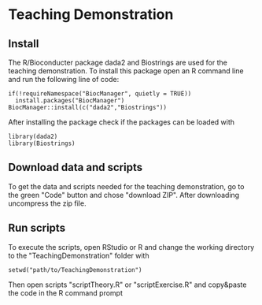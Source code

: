 # Teaching Demonstration

## Install
The R/Bioconducter package dada2 and Biostrings are used for the teaching demonstration. To install this package open an R command line and run the following line of code:
```{r}
if(!requireNamespace("BiocManager", quietly = TRUE))
  install.packages("BiocManager")
BiocManager::install(c("dada2","Biostrings"))
```

After installing the package check if the packages can be loaded with
```{r}
library(dada2)
library(Biostrings)
```

## Download data and scripts
To get the data and scripts needed for the teaching demonstration, go to the green "Code" button and chose "download ZIP". After downloading uncompress the zip file.


## Run scripts
To execute the scripts, open RStudio or R and change the working directory to the "TeachingDemonstration" folder with
```{r}
setwd("path/to/TeachingDemonstration")
```

Then open scripts "scriptTheory.R" or "scriptExercise.R" and copy&paste the code in the R command prompt 


